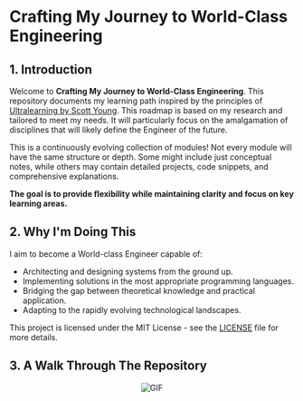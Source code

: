 # Crafting My Journey to World-Class Engineering

## 1. Introduction

Welcome to **Crafting My Journey to World-Class Engineering**. This repository documents my learning path inspired by the principles of [Ultralearning by Scott Young](https://www.scotthyoung.com/blog/ultralearning/). This roadmap is based on my research and tailored to meet my needs. It will particularly focus on the amalgamation of disciplines that will likely define the Engineer of the future.

This is a continuously evolving collection of modules! Not every module will have the same structure or depth. Some might include just conceptual notes, while others may contain detailed projects, code snippets, and comprehensive explanations. 

**The goal is to provide flexibility while maintaining clarity and focus on key learning areas.**

## 2. Why I'm Doing This

I aim to become a World-class Engineer capable of:

- Architecting and designing systems from the ground up.
- Implementing solutions in the most appropriate programming languages.
- Bridging the gap between theoretical knowledge and practical application.
- Adapting to the rapidly evolving technological landscapes.

This project is licensed under the MIT License - see the [LICENSE](LICENSE) file for more details.

## 3. A Walk Through The Repository

<div align="center">
  <img src="https://i.giphy.com/media/v1.Y2lkPTc5MGI3NjExdzJzazhoOXplMDRrem94dzJkY3d5NXgyOXU0ZWxqZmNncDg4Yjh2diZlcD12MV9pbnRlcm5hbF9naWZfYnlfaWQmY3Q9Zw/xZsLh7B3KMMyUptD9D/giphy.gif" alt="GIF" />
</div>
